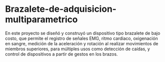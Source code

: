 # Brazalete-de-adquisicion-multiparametrico
 En este proyecto se diseñó y construyó un dispositivo tipo brazalete de bajo costo, que permite el registro de señales EMG, ritmo cardiaco, oxigenación en sangre, medición de la aceleración y rotación al realizar movimientos de miembros superiores, para múltiples usos como detección de caídas, y control de dispositivos a partir de gestos en los brazos.
